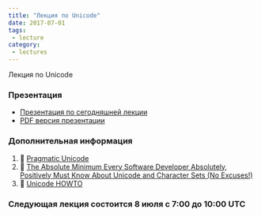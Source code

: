 ```yaml
---
title: "Лекция по Unicode"
date: 2017-07-01
tags:
 - lecture
category:
 - lectures
---
```


Лекция по Unicode


### Презентация

* [Презентация по сегодняшней лекции](https://gitpitch.com/natenka/pyneng-slides/python-unicode)
* [PDF версия презентации](https://github.com/pyneng/pyneng-online-jun-jul-2017/blob/master/presentations/python-unicode.pdf)

### Дополнительная информация

1.  &#128013; [Pragmatic Unicode](https://nedbatchelder.com/text/unipain.html)
2.  &#129417; [The Absolute Minimum Every Software Developer Absolutely, Positively Must Know About Unicode and Character Sets (No Excuses!)](https://www.joelonsoftware.com/2003/10/08/the-absolute-minimum-every-software-developer-absolutely-positively-must-know-about-unicode-and-character-sets-no-excuses/)
3.  &#128013; [Unicode HOWTO](https://docs.python.org/3/howto/unicode.html)

### Следующая лекция состоится 8 июля с 7:00 до 10:00 UTC

